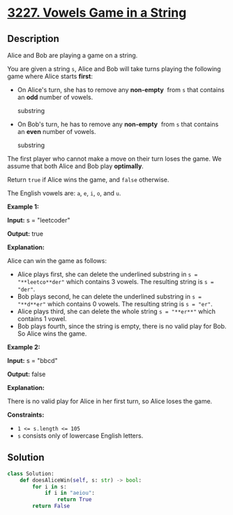# [3227. Vowels Game in a String](https://leetcode.com/problems/vowels-game-in-a-string/description/?envType=daily-question&envId=2025-09-12)   

## Description

Alice and Bob are playing a game on a string.

You are given a string `s`, Alice and Bob will take turns playing the following game where Alice starts **first**:

- On Alice's turn, she has to remove any **non-empty**  from `s` that contains an **odd** number of vowels.
    
    substring
    
- On Bob's turn, he has to remove any **non-empty**  from `s` that contains an **even** number of vowels.
    
    substring
    

The first player who cannot make a move on their turn loses the game. We assume that both Alice and Bob play **optimally**.

Return `true` if Alice wins the game, and `false` otherwise.

The English vowels are: `a`, `e`, `i`, `o`, and `u`.

**Example 1:**

**Input:** s = "leetcoder"

**Output:** true

**Explanation:**

Alice can win the game as follows:

- Alice plays first, she can delete the underlined substring in `s = "**leetco**der"` which contains 3 vowels. The resulting string is `s = "der"`.
- Bob plays second, he can delete the underlined substring in `s = "**d**er"` which contains 0 vowels. The resulting string is `s = "er"`.
- Alice plays third, she can delete the whole string `s = "**er**"` which contains 1 vowel.
- Bob plays fourth, since the string is empty, there is no valid play for Bob. So Alice wins the game.

**Example 2:**

**Input:** s = "bbcd"

**Output:** false

**Explanation:**

There is no valid play for Alice in her first turn, so Alice loses the game.

**Constraints:**

- `1 <= s.length <= 105`
- `s` consists only of lowercase English letters.

## Solution

```python
class Solution:
    def doesAliceWin(self, s: str) -> bool:
        for i in s:
            if i in "aeiou":
                return True
        return False
```